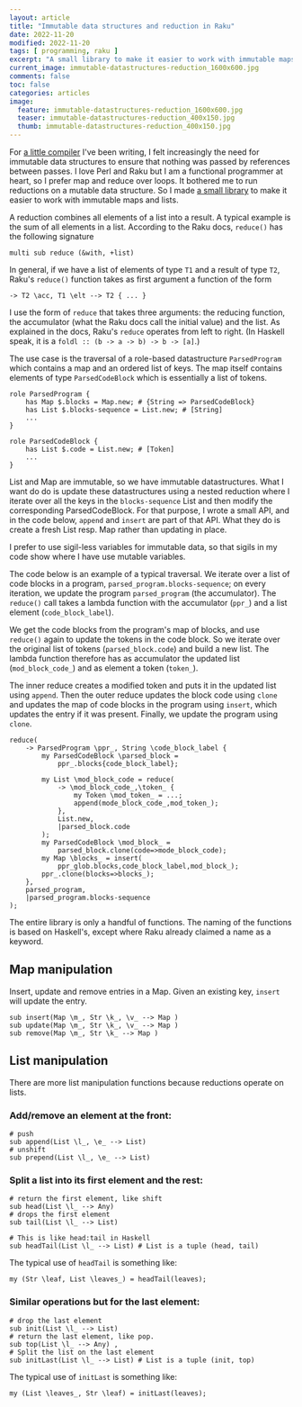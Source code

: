 ```yaml
---
layout: article
title: "Immutable data structures and reduction in Raku"
date: 2022-11-20
modified: 2022-11-20
tags: [ programming, raku ]
excerpt: "A small library to make it easier to work with immutable maps and lists."
current_image: immutable-datastructures-reduction_1600x600.jpg
comments: false
toc: false
categories: articles
image:
  feature: immutable-datastructures-reduction_1600x600.jpg
  teaser: immutable-datastructures-reduction_400x150.jpg
  thumb: immutable-datastructures-reduction_400x150.jpg
---
```


For [a little compiler](https://wimvanderbauwhede.github.io/articles/uxntal-to-C/) I've been writing, I felt increasingly the need for immutable data structures to ensure that nothing was passed by references between passes. I love Perl and Raku but I am a functional programmer at heart, so I prefer map and reduce over loops. It bothered me to run reductions on a mutable data structure. So I made [a small library](https://codeberg.org/wimvanderbauwhede/nito/src/branch/main/lib/ImmutableDatastructureHelpers.rakumod) to make it easier to work with immutable maps and lists.

A reduction combines all elements of a list into a result. A typical example is the sum of all elements in a list. According to the Raku docs, `reduce()` has the following signature

```perl6
multi sub reduce (&with, +list)
```

In general, if we have a list of elements of type `T1` and a result of type `T2`, Raku's `reduce()` function takes as first argument a function of the form

```perl6
-> T2 \acc, T1 \elt --> T2 { ... }
```

I use the form of `reduce` that takes three arguments: the reducing function, the accumulator (what the Raku docs call the initial value) and the list.  As explained in the docs, Raku's `reduce` operates from left to right. (In Haskell speak, it is a `foldl :: (b -> a -> b) -> b -> [a]`.)

The use case is the traversal of a role-based datastructure `ParsedProgram` which contains a map and an ordered list of keys. The map itself contains elements of type `ParsedCodeBlock` which is essentially a list of tokens.

```perl6
role ParsedProgram {
    has Map $.blocks = Map.new; # {String => ParsedCodeBlock}
    has List $.blocks-sequence = List.new; # [String]
	...
}

role ParsedCodeBlock {
    has List $.code = List.new; # [Token]
	...
}
```

List and Map are immutable, so we have immutable datastructures. What I want do do is update these datastructures using a nested reduction where I iterate over all the keys in the `blocks-sequence` List and then modify the corresponding ParsedCodeBlock. For that purpose, I wrote a small API, and in the code below, `append` and `insert` are part of that API. What they do is create a fresh List resp. Map rather than updating in place.

I prefer to use sigil-less variables for immutable data, so that sigils in my code show where I have use mutable variables.

The code below is an example of a typical traversal. We iterate over a list of code blocks in a program, `parsed_program.blocks-sequence`; on every iteration, we update the program `parsed_program` (the accumulator).
The `reduce()` call takes a lambda function with the accumulator  (`ppr_`) and a list element (`code_block_label`).

We get the code blocks from the program's map of blocks, and use `reduce()` again to update the tokens in the code block. So we iterate over the original list of tokens (`parsed_block.code`) and build a new list. The lambda function therefore has as accumulator the updated list (`mod_block_code_`) and as element a token (`token_`). 

The inner reduce creates a modified token and puts it in the updated list using `append`. Then the outer reduce updates the block code using `clone` and updates the map of code blocks in the program using `insert`, which updates the entry if it was present. Finally, we update the program using `clone`.

```perl6
reduce(
    -> ParsedProgram \ppr_, String \code_block_label {
        my ParsedCodeBlock \parsed_block =
            ppr_.blocks{code_block_label};

        my List \mod_block_code = reduce(
            -> \mod_block_code_,\token_ {
                my Token \mod_token_ = ...;
                append(mode_block_code_,mod_token_);
            },
            List.new,
            |parsed_block.code
        );
        my ParsedCodeBlock \mod_block_ =
            parsed_block.clone(code=>mode_block_code);
        my Map \blocks_ = insert(
            ppr_glob.blocks,code_block_label,mod_block_);
        ppr_.clone(blocks=>blocks_);
    },
    parsed_program,
    |parsed_program.blocks-sequence
);
```

The entire library is only a handful of functions. The naming of the functions is based on Haskell's, except where Raku already claimed a name as a keyword.

## Map manipulation

Insert, update and remove entries in a Map. Given an existing key, `insert` will update the entry.

```perl6
sub insert(Map \m_, Str \k_, \v_ --> Map )
sub update(Map \m_, Str \k_, \v_ --> Map )
sub remove(Map \m_, Str \k_ --> Map )
```

## List manipulation

There are more list manipulation functions because reductions operate on lists.

### Add/remove an element at the front:

```perl6
# push
sub append(List \l_, \e_ --> List)
# unshift
sub prepend(List \l_, \e_ --> List)
```

### Split a list into its first element and the rest:

```perl6
# return the first element, like shift
sub head(List \l_ --> Any)
# drops the first element
sub tail(List \l_ --> List)

# This is like head:tail in Haskell
sub headTail(List \l_ --> List) # List is a tuple (head, tail)
```

The typical use of `headTail` is something like:

```perl6
my (Str \leaf, List \leaves_) = headTail(leaves);
```

### Similar operations but for the last element:

```perl6
# drop the last element
sub init(List \l_ --> List)
# return the last element, like pop.
sub top(List \l_ --> Any) ,
# Split the list on the last element
sub initLast(List \l_ --> List) # List is a tuple (init, top)
```

The typical use of `initLast` is something like:

```perl6
my (List \leaves_, Str \leaf) = initLast(leaves);
```


